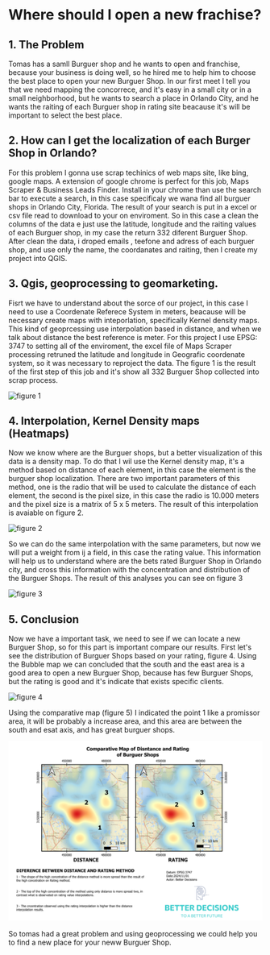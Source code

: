 # Where should I open a new frachise?


## 1. The Problem
Tomas has a samll Burguer shop and he wants to open and franchise, because your business is doing well, so he hired me to help him to choose the best place to open your new Burguer Shop. In our first meet I tell you that we need mapping the 
concorrece, and it's easy in a small city or in a small neighborhood, but he wants to search a place in Orlando City, and he wants the raiting of each Burguer shop in rating site beacause it's will be important to select the best place. 


## 2. How can I get the localization of each Burger Shop in Orlando?
For this problem I gonna use scrap techinics of web maps site, like bing, google maps. A extension of google chrome is perfect for this job, Maps Scraper & Business Leads Finder. Install in your chrome than use the search bar to execute a search, in this case specificaly we wana find all burguer shops in Orlando City, Florida. The result of your search is put in a excel or csv file read to download to your on enviroment. So in this case a clean the columns of the data e just use the latitude, longitude and the raiting values of each Burguer shop, in my case the return 332 diferent Burguer Shop. After clean the data, i droped emails , teefone and adress of each burguer shop, and use only the name, the coordanates and raiting, then I create my project into QGIS.

## 3. Qgis, geoprocessing to geomarketing.
Fisrt we have to understand about the sorce of our project, in this case I need to use a  Coordenate Referece System in meters, beacause will be necessary create maps with inteporlation, specifically Kernel density maps. This kind of geoprcessing use interpolation based in distance, and when we talk about distance the best reference is meter. 
For this project I use EPSG: 3747 to setting all of the enviroment, the excel file of Maps Scraper processing retruned the latitude and longitude in Geografic coordenate system, so it was necessary to reproject the data. The figure 1 is the result of the first step of this job and it's show all 332 Burguer Shop collected into scrap process.

![figure 1](image/burguer_map_location.png) 


## 4. Interpolation, Kernel Density maps (Heatmaps)
Now we know where are the Burguer shops, but a better visualization of this data is a density map. To do that I wil use the Kernel density map, it's a method based on distance of each element, in this case the element is the burguer shop localization. There are two important parameters of this method, one is the radio that will be used to calculate the distance of each element, the second is the pixel size, in this case the radio is 10.000 meters and the pixel size is a matrix of 5 x 5 meters. The result of this interpolation is avaiable on figure 2.

![figure 2](image/densitymap_distance.png) 


So we can do the same interpolation with the same parameters, but now we will put a weight from ij a field, in this case the rating value. This information will help us to understand where are the bets rated Burguer Shop in Orlando city, and cross this information with the concentration and distribution of the Burguer Shops. The result of this analyses you can see on figure 3

![figure 3](image/density_raiting_map.png)

## 5. Conclusion
Now we have a important task, we need to see if we can locate a new Burguer Shop, so for this part is important compare our results. First let's see the distribution of Burguer Shops based on your rating, figure 4. Using the Bubble map we can concluded that the south and the east area is a good area to open a new Burguer Shop, because has few Burguer Shops, but the rating is good and it's indicate that exists specific clients.

![figure 4](image/bubbles_maps.png)

Using the comparative map (figure 5) I indicated the point 1 like a promissor area, it will be probably a increase area, and this area are between the south and esat axis, and has great burguer shops. 

![figure 5](image/Crossing_distance_rating.png)

So tomas had a great problem and using geoprocessing we could help you to find a new place for your neww Burguer Shop. 

